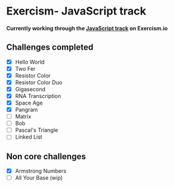 # Exercism- JavaScript track

#### Currently working through the [JavaScript track](https://exercism.io/my/tracks/javascript) on Exercism.io

## Challenges completed

- [x] Hello World
- [x] Two Fer
- [x] Resistor Color
- [x] Resistor Color Duo
- [x] Gigasecond
- [x] RNA Transcription
- [x] Space Age
- [x] Pangram
- [ ] Matrix
- [ ] Bob
- [ ] Pascal's Triangle
- [ ] Linked List

## Non core challenges

- [x] Armstrong Numbers
- [ ] All Your Base (wip)
